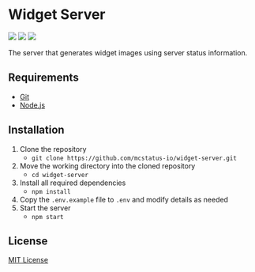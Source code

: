 # Widget Server
![](https://img.shields.io/github/languages/code-size/mcstatus-io/widget-server)
[![](https://img.shields.io/github/issues/mcstatus-io/widget-server)](https://github.com/mcstatus-io/widget-server/issues)
[![](https://img.shields.io/uptimerobot/ratio/m794380888-b2e05c70eb56bbb1aa5ad9df)](https://status.mcstatus.io/)

The server that generates widget images using server status information.

## Requirements

- [Git](https://git-scm.com/)
- [Node.js](https://nodejs.org/en/)

## Installation

1. Clone the repository
    - `git clone https://github.com/mcstatus-io/widget-server.git`
2. Move the working directory into the cloned repository
    - `cd widget-server`
3. Install all required dependencies
    - `npm install`
4. Copy the `.env.example` file to `.env` and modify details as needed
5. Start the server
    - `npm start`

## License
[MIT License](https://github.com/mcstatus-io/widget-server/blob/main/LICENSE)
